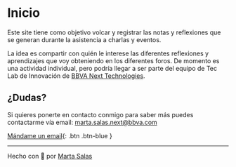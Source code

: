 # Inicio

Este site tiene como objetivo volcar y registrar las notas y reflexiones que se generan durante la asistencia a charlas y eventos.

La idea es compartir con quién le interese las diferentes reflexiones y aprendizajes que voy obteniendo en los diferentes foros. De momento es una actividad individual, pero podría llegar a ser parte del equipo de Tec Lab de Innovación de [BBVA Next Technologies](https://www.bbvanexttechnologies.com/).



## ¿Dudas?

Si quieres ponerte en contacto conmigo para saber más puedes contactarme vía email: [marta.salas.next@bbva.com](mailto:marta.salas.next@bbva.com)

[Mándame un email](mailto:marta.salas.next@bbva.com){: .btn  .btn-blue }

___

Hecho con 💙 por [Marta Salas](https://github.com/next-martasalas)
